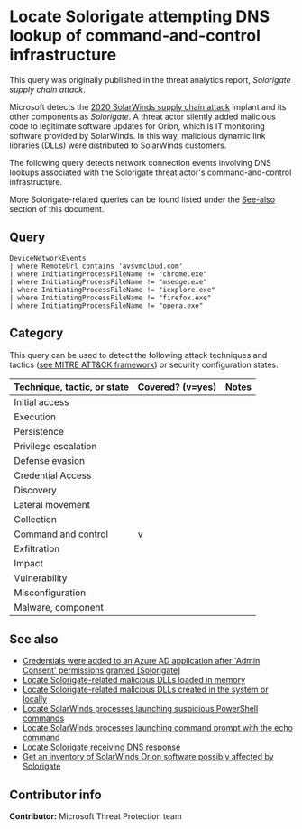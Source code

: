 # Locate Solorigate attempting DNS lookup of command-and-control infrastructure

This query was originally published in the threat analytics report, *Solorigate supply chain attack*.

Microsoft detects the [2020 SolarWinds supply chain attack](https://msrc-blog.microsoft.com/2020/12/13/customer-guidance-on-recent-nation-state-cyber-attacks/) implant and its other components as *Solorigate*. A threat actor silently added malicious code to legitimate software updates for Orion, which is IT monitoring software provided by SolarWinds. In this way, malicious dynamic link libraries (DLLs) were distributed to SolarWinds customers.

The following query detects network connection events involving DNS lookups associated with the Solorigate threat actor's command-and-control infrastructure.

More Solorigate-related queries can be found listed under the [See-also](#see-also) section of this document.

## Query

```kusto
DeviceNetworkEvents
| where RemoteUrl contains 'avsvmcloud.com'
| where InitiatingProcessFileName != "chrome.exe"
| where InitiatingProcessFileName != "msedge.exe"
| where InitiatingProcessFileName != "iexplore.exe"
| where InitiatingProcessFileName != "firefox.exe"
| where InitiatingProcessFileName != "opera.exe"
```

## Category

This query can be used to detect the following attack techniques and tactics ([see MITRE ATT&CK framework](https://attack.mitre.org/)) or security configuration states.

| Technique, tactic, or state | Covered? (v=yes) | Notes |
|------------------------|----------|-------|
| Initial access |  |  |
| Execution |  |  |
| Persistence |  |  |
| Privilege escalation |  |  |
| Defense evasion |  |  |
| Credential Access |  |  |
| Discovery |  |  |
| Lateral movement |  |  |
| Collection |  |  |
| Command and control | v |  |
| Exfiltration |  |  |
| Impact |  |  |
| Vulnerability |  |  |
| Misconfiguration |  |  |
| Malware, component |  |  |

## See also

* [Credentials were added to an Azure AD application after 'Admin Consent' permissions granted [Solorigate]](../Persistence/CredentialsAddAfterAdminConsentedToApp[Solorigate].md)
* [Locate Solorigate-related malicious DLLs loaded in memory](solorigate-locate-dll-loaded-in-memory.md)
* [Locate Solorigate-related malicious DLLs created in the system or locally](solorigate-locate-dll-created-locally.md)
* [Locate SolarWinds processes launching suspicious PowerShell commands](solorigate-launching-base64-powershell.md)
* [Locate SolarWinds processes launching command prompt with the echo command](solorigate-launching-cmd-echo.md)
* [Locate Solorigate receiving DNS response](solorigate-c2-lookup-response.md)
* [Get an inventory of SolarWinds Orion software possibly affected by Solorigate](solorigate-possible-affected-software-orion.md)

## Contributor info

**Contributor:** Microsoft Threat Protection team
